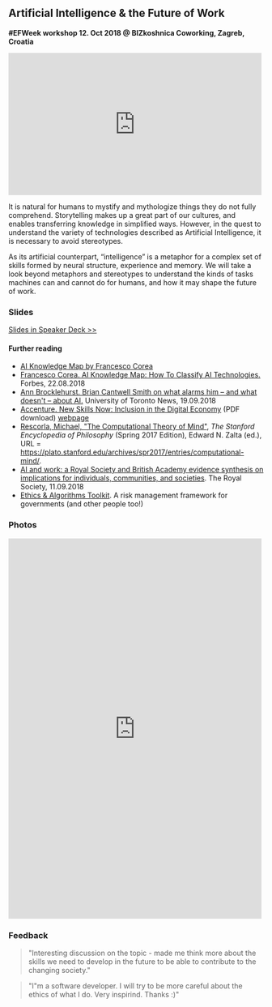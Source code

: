 ## Artificial Intelligence & the Future of Work

**#EFWeek workshop 12. Oct 2018 @ BIZkoshnica Coworking, Zagreb, Croatia**

<iframe src="https://www.facebook.com/plugins/video.php?href=https%3A%2F%2Fwww.facebook.com%2FHDNP.HR%2Fvideos%2F244639606216743%2F&show_text=0&width=500" width="500" height="281" style="border:none;overflow:hidden" scrolling="no" frameborder="0" allowTransparency="true" allowFullScreen="true"></iframe>

It is natural for humans to mystify and mythologize things they do not fully comprehend. Storytelling makes up a great part of our cultures, and enables transferring knowledge in simplified ways. However, in the quest to understand the variety of technologies described as Artificial Intelligence, it is necessary to avoid stereotypes. 

As its artificial counterpart, “intelligence” is a metaphor for a complex set of skills formed by neural structure, experience and memory. We will take a look beyond metaphors and stereotypes to understand the kinds of tasks machines can and cannot do for humans, and how it may shape the future of work.

### Slides

[Slides in Speaker Deck >>](https://speakerdeck.com/kirilind/artificial-intelligence-and-the-future-of-work)

#### Further reading

- [AI Knowledge Map by Francesco Corea](https://cognitiveworld.com/article/ai-knowledge-map)
- [Francesco Corea. AI Knowledge Map: How To Classify AI Technologies.](https://www.forbes.com/sites/cognitiveworld/2018/08/22/ai-knowledge-map-how-to-classify-ai-technologies/) Forbes, 22.08.2018
- [Ann Brocklehurst. Brian Cantwell Smith on what alarms him – and what doesn't – about AI.](https://www.utoronto.ca/news/brian-cantwell-smith-what-alarms-him-and-what-doesn-t-about-ai) University of Toronto News, 19.09.2018
- [Accenture. New Skills Now: Inclusion in the Digital Economy](https://www.accenture.com/_acnmedia/PDF-63/Accenture-New-Skills-Now-Inclusion-in-the-digital.pdf) (PDF download) [webpage](http://accenture.com/NewSkillsNow)
- [Rescorla, Michael, "The Computational Theory of Mind"](https://plato.stanford.edu/archives/spr2017/entries/computational-mind/),  *The Stanford Encyclopedia of Philosophy* (Spring 2017 Edition), Edward N. Zalta (ed.), URL = <https://plato.stanford.edu/archives/spr2017/entries/computational-mind/>.
- [AI and work: a Royal Society and British Academy evidence synthesis on implications for individuals, communities, and societies](https://royalsociety.org/topics-policy/projects/ai-and-work/). The Royal Society, 11.09.2018
- [Ethics & Algorithms Toolkit](http://ethicstoolkit.ai). A risk management framework for governments (and other people too!)

### Photos

<iframe src="https://www.facebook.com/plugins/post.php?href=https%3A%2F%2Fwww.facebook.com%2FHDNP.HR%2Fposts%2F1137228589776234&width=500" width="500" height="751" style="border:none;overflow:hidden" scrolling="no" frameborder="0" allowTransparency="true" allow="encrypted-media"></iframe>

### Feedback

> "Interesting discussion on the topic - made me think more about the skills we need to develop in the future to be able to contribute to the changing society."

> "I"m a software developer. I will try to be more careful about the ethics of what I do. Very inspirind. Thanks :)"
